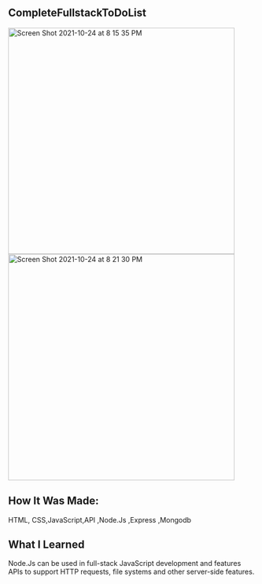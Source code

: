 ## CompleteFullstackToDoList
<img width="460" alt="Screen Shot 2021-10-24 at 8 15 35 PM" src="https://user-images.githubusercontent.com/78456343/138619834-2e998fe6-584a-45a2-a70a-2550589a9fcf.png">
<img width="460" alt="Screen Shot 2021-10-24 at 8 21 30 PM" src="https://user-images.githubusercontent.com/78456343/138619836-c2116d8e-3027-4211-93b9-40b4399292c1.png">

## How It Was Made:
HTML, CSS,JavaScript,API ,Node.Js ,Express ,Mongodb
## What I Learned
Node.Js can be used in full-stack JavaScript development and features APIs to support HTTP requests, file systems and other server-side features.
